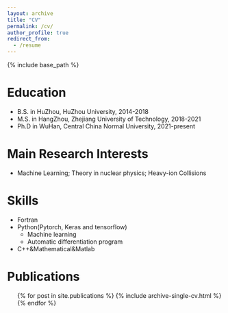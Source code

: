 ```yaml
---
layout: archive
title: "CV"
permalink: /cv/
author_profile: true
redirect_from:
  - /resume
---
```


{% include base_path %}

Education
======
* B.S. in HuZhou, HuZhou University, 2014-2018
* M.S. in HangZhou, Zhejiang University of Technology, 2018-2021
* Ph.D in WuHan, Central China Normal University, 2021-present

Main Research Interests
======
* Machine Learning; Theory in nuclear physics; Heavy-ion Collisions
  
Skills
======
* Fortran
* Python(Pytorch, Keras and tensorflow)
  * Machine learning
  * Automatic differentiation program
* C++&Mathematical&Matlab

Publications
======
  <ul>{% for post in site.publications %}
    {% include archive-single-cv.html %}
  {% endfor %}</ul>
  
